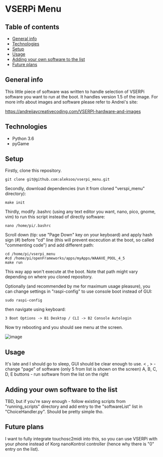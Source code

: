 # VSERPi Menu

## Table of contents
* [General info](#general-info)
* [Technologies](#technologies)
* [Setup](#setup)
* [Usage](*usage)
* [Adding your own software to the list](#adding-your-own-software-to-the-list)
* [Future plans](#future-plans)

## General info

This little piece of software was written to handle selection of VSERPi software you want to run at the boot. It handles version 1.5 of the image. For more info about images and software please refer to Andrei's site: 

https://andreijaycreativecoding.com/VSERPI-hardware-and-images

## Technologies
  * Python 3.6
  * pyGame

## Setup
  Firstly, clone this repository.
  ```
  git clone git@github.com:aleksoo/vserpi_menu.git
  ```
  
  Secondly, download dependencies (run it from cloned "verspi_menu" directory):
  ```
  make init
  ```
  
  Thirdly, modify .bashrc (using any text editor you want, nano, pico, gnome, vim) to run this script instead of directly software:
  ```
  nano /home/pi/.bashrc
  ```
  
  Scroll down (tip: use "Page Down" key on your keyboard) and apply hash sign (#) before "cd" line (this will prevent excecution at the boot, so called "commenting code") and add different path:
  ```
  cd /home/pi/vserpi_menu
  #cd /home/pi/openFrameworks/apps/myApps/WAAAVE_POOL_4_5
  make run
  ```
  This way app won't execute at the boot. Note that path might vary depending on where you cloned repository. 
  
  Optionally (and recommended by me for maximum usage pleasure), you can change settings in "raspi-config" to use console boot instead of GUI:  
  ```
  sudo raspi-config
  ```
  
  then navigate using keyboard:
  ```
  3 Boot Options -> B1 Desktop / CLI -> B2 Console Autologin
  ```
  
  Now try rebooting and you should see menu at the screen.
  
  ![image](https://user-images.githubusercontent.com/32747300/153300410-0763f091-e733-4454-94b5-2406a2d94234.png)

  
## Usage
  It's late and I should go to sleep, GUI should be clear enough to use. 
  < , > - change "page" of software (only 5 from list is shown on the screen)
  A, B, C, D, E buttons - run software from the list on the right  
  
## Adding your own software to the list
  TBD, but if you're savy enough - follow existing scripts from "running_scripts" directory and add entry to the "softwareList" list in "ChoiceHandler.py". Should be pretty simple tho.
  
## Future plans
  I want to fully integrate touchosc2midi into this, so you can use VSERPi with your phone instead of Korg nanoKontrol controller (hence why there is "0" entry on the list).
